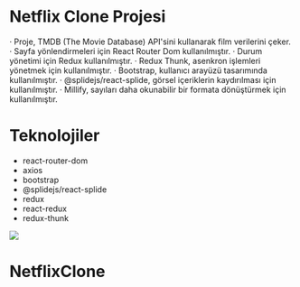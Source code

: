 # Netflix Clone Projesi

· Proje, TMDB (The Movie Database) API'sini kullanarak film verilerini çeker. <br/>
· Sayfa yönlendirmeleri için React Router Dom kullanılmıştır.
· Durum yönetimi için Redux kullanılmıştır.
· Redux Thunk, asenkron işlemleri yönetmek için kullanılmıştır.
· Bootstrap, kullanıcı arayüzü tasarımında kullanılmıştır.
· @splidejs/react-splide, görsel içeriklerin kaydırılması için kullanılmıştır.
· Millify, sayıları daha okunabilir bir formata dönüştürmek için kullanılmıştır.

# Teknolojiler

- react-router-dom
- axios
- bootstrap
- @splidejs/react-splide
- redux
- react-redux
- redux-thunk

![](/public/netflix.gif)
# NetflixClone
